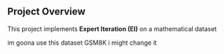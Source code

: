 ## Project Overview

This project implements **Expert Iteration (EI)** on a mathematical dataset

im goona use this dataset GSM8K i might change it 